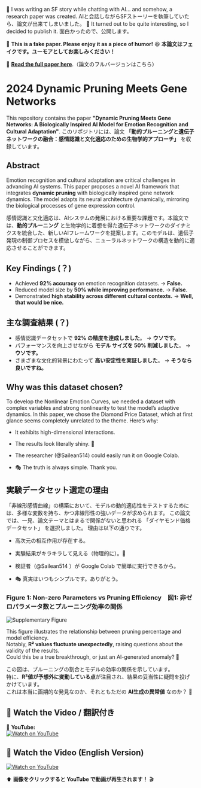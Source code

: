 📝 I was writing an SF story while chatting with AI... and somehow, a research paper was created.   AIと会話しながらSFストーリーを執筆していたら、論文が出来てしまいました。 
🤯 It turned out to be quite interesting, so I decided to publish it.   面白かったので、公開します。


📜 **This is a fake paper. Please enjoy it as a piece of humor!** 😆  **本論文はフェイクです。ユーモアとしてお楽しみください！**


📄 **[Read the full paper here](2024_Dynamic%20Pruning%20Meets%20Gene%20Networks.pdf)**.（論文のフルバージョンはこちら）


# 2024 Dynamic Pruning Meets Gene Networks

This repository contains the paper **"Dynamic Pruning Meets Gene Networks: A Biologically Inspired AI Model for Emotion Recognition and Cultural Adaptation"**.
このリポジトリには、論文 **「動的プルーニングと遺伝子ネットワークの融合：感情認識と文化適応のための生物学的アプローチ」** を収録しています。


## Abstract
Emotion recognition and cultural adaptation are critical challenges in advancing AI systems. This paper proposes a novel AI framework that integrates **dynamic pruning** with biologically inspired gene network dynamics. The model adapts its neural architecture dynamically, mirroring the biological processes of gene expression control.

感情認識と文化適応は、AIシステムの発展における重要な課題です。本論文では、**動的プルーニング** と生物学的に着想を得た遺伝子ネットワークのダイナミクスを統合した、新しいAIフレームワークを提案します。このモデルは、遺伝子発現の制御プロセスを模倣しながら、ニューラルネットワークの構造を動的に適応させることができます。


## Key Findings (？)
- Achieved **92% accuracy** on emotion recognition datasets. → **False.**  
- Reduced model size by **50% while improving performance.**  → **False.**  
- Demonstrated **high stability across different cultural contexts.**  → **Well, that would be nice.** 

## 主な調査結果 (？)
- 感情認識データセットで **92% の精度を達成しました**。 → **ウソです。**  
- パフォーマンスを向上させながら **モデル サイズを 50% 削減しました**。 → **ウソです。**  
- さまざまな文化的背景にわたって **高い安定性を実証しました**。 → **そうなら良いですね。**

## Why was this dataset chosen?
To develop the Nonlinear Emotion Curves, we needed a dataset with complex variables and strong nonlinearity to test the model’s adaptive dynamics.
In this paper, we chose the Diamond Price Dataset, which at first glance seems completely unrelated to the theme.
Here’s why:
- It exhibits high-dimensional interactions.
- The results look literally shiny. 💎
- The researcher (@Sailean514) could easily run it on Google Colab.
  
- 🎭 The truth is always simple. Thank you.

## 実験データセット選定の理由
「非線形感情曲線」の構築において、モデルの動的適応性をテストするためには、多様な変数を持ち、かつ非線形性の強いデータが求められます。
この論文では、一見、論文テーマとはまるで関係がないと思われる 「ダイヤモンド価格データセット」 を選択しました。
理由は以下の通りです。
- 高次元の相互作用が存在する。
- 実験結果がキラキラして見える（物理的に）。💎
- 検証者（@Sailean514 ）が Google Colab で簡単に実行できるから。
  
- 🎭 真実はいつもシンプルです。ありがとう。


### Figure 1: Non-zero Parameters vs Pruning Efficiency　図1: 非ゼロパラメータ数とプルーニング効率の関係

![Supplementary Figure](https://github.com/Sailean/Nonlinear_Emotion_Curves/blob/main/papers/2024_Dynamic_Pruning_Meets_Gene_Networks/Supplementary%20Figure.png)

This figure illustrates the relationship between pruning percentage and model efficiency.  
Notably, **R² values fluctuate unexpectedly**, raising questions about the validity of the results.  
Could this be a true breakthrough, or just an AI-generated anomaly? 🤔

この図は、プルーニングの割合とモデルの効率の関係を示しています。  
特に、**R²値が予想外に変動している点**が注目され、結果の妥当性に疑問を投げかけています。  
これは本当に画期的な発見なのか、それともただの **AI生成の異常値** なのか？ 🤔  



## 🎥 Watch the Video / 翻訳付き
📌 **YouTube:**  
[![Watch on YouTube](https://img.youtube.com/vi/JRHKFsH98nc/0.jpg)](https://youtu.be/JRHKFsH98nc)


## 🎥 Watch the Video (English Version)

[![Watch on YouTube](https://img.youtube.com/vi/SLEso_arnvo/0.jpg)](https://www.youtube.com/watch?v=SLEso_arnvo&list=TLPQMTUwMzIwMjVvb2BpHoKFmw&index=2)



⬆ **画像をクリックすると YouTube で動画が再生されます！** 🎬  


